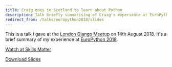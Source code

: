 ```yaml
---
title: Craig goes to Scotland to learn about Python
description: Talk briefly summarising of Craig's experience at EuroPython 2018, given at the London Django Meetup Group on 14th August 2018.
redirect_from: /talks/europython2018/slides
---
```


This is a talk I gave at the [London Django Meetup](https://www.djangolondon.com) on 14th August 2018. It's a brief summary of my experience at [EuroPython 2018](https://ep2018.europython.eu/en/).

[Watch at Skills Matter](https://skillsmatter.com/skillscasts/12646-craig-goes-to-scotland-to-learn-about-python)

[Download Slides](./slides.pdf)
